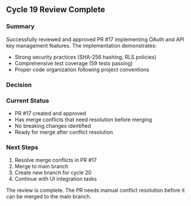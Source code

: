 ## Cycle 19 Review Complete

### Summary
Successfully reviewed and approved PR #17 implementing OAuth and API key management features. The implementation demonstrates:
- Strong security practices (SHA-256 hashing, RLS policies)
- Comprehensive test coverage (59 tests passing)
- Proper code organization following project conventions

### Decision
<!-- CYCLE_DECISION: APPROVED -->
<!-- ARCHITECTURE_NEEDED: NO -->
<!-- DESIGN_NEEDED: NO -->
<!-- BREAKING_CHANGES: NO -->

### Current Status
- PR #17 created and approved
- Has merge conflicts that need resolution before merging
- No breaking changes identified
- Ready for merge after conflict resolution

### Next Steps
1. Resolve merge conflicts in PR #17
2. Merge to main branch
3. Create new branch for cycle 20
4. Continue with UI integration tasks

The review is complete. The PR needs manual conflict resolution before it can be merged to the main branch.
